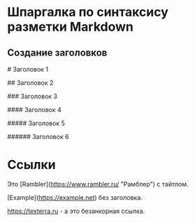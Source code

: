 # Шпаргалка по синтаксису разметки Markdown

## Создание заголовков

\# Заголовок 1

\## Заголовок 2

\### Заголовок 3

\#### Заголовок 4

\##### Заголовок 5

\###### Заголовок 6

# Ссылки

Это \[Rambler](https://www.rambler.ru/ "Рамблер") с тайтлом.

\[Example](https://example.net) без заголовка.

https://texterra.ru - а это безанкорная ссылка.